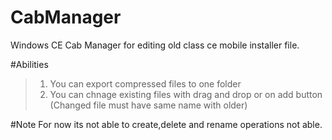 # CabManager

Windows CE Cab Manager for editing old class ce mobile installer file.

#Abilities
>1) You can export compressed files to one folder
>2) You can chnage existing files with drag and drop or on add button (Changed file must have same name with older)

#Note
For now its not able to create,delete and rename operations not able.
